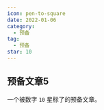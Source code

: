 ```yaml
---
icon: pen-to-square
date: 2022-01-06
category:
  - 预备
tag:
  - 预备
star: 10
---
```


## 预备文章5
一个被数字 `10` 星标了的预备文章。

 
